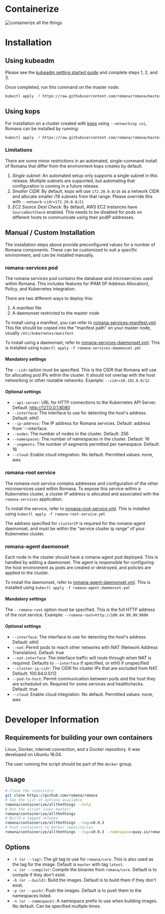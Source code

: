 # Containerize

![containerize all the things](https://cdn.meme.am/instances/500x/65415534.jpg)

# Installation

## Using kubeadm

Please see the [kubeadm getting started guide](http://kubernetes.io/docs/getting-started-guides/kubeadm/) and complete steps 1, 2, and 3.

Once completed, run this command on the master node:

```bash
kubectl apply -f https://raw.githubusercontent.com/romana/romana/master/containerize/specs/romana-kubeadm.yml
```

## Using kops

For installation on a cluster created with [kops](https://github.com/kubernetes/kops/) using `--networking cni`, Romana can be installed by running:

```bash
kubectl apply -f https://raw.githubusercontent.com/romana/romana/master/containerize/specs/romana-kops.yml
```

### Limitations

There are some minor restrictions in an automated, single-command install of Romana that differ from the environment kops creates by default.

1. *Single subnet*: An automated setup only supports a single subnet in this release.
Multiple subnets are supported, but automating that configuration is coming in a future release.
2. *Smaller CIDR*: By default, kops will use `172.20.0.0/16` as a network CIDR and allocate smaller /19 subnets from that range.
Please override this with `--network-cidr=172.20.0.0/21`
3. *EC2 Source Dest Check*: By default, AWS EC2 instances have `SourceDestCheck` enabled.
This needs to be disabled for pods on different hosts to communicate using their podIP addresses.

## Manual / Custom Installation

The installation steps above provide preconfigured values for a number of Romana components. These can be customized to suit a specific environment, and can be installed manually.

### romana-services pod

The romana services pod contains the database and microservices used within Romana.
This includes features for IPAM (IP Address Allocation), Policy, and Kubernetes integration.

There are two different ways to deploy this:

1. A manifest file
2. A daemonset restricted to the master node

To install using a manifest, you can refer to [romana-services-manifest.yml](https://raw.githubusercontent.com/romana/romana/master/containerize/specs/romana-services-manifest.yml).
This file should be copied into the "manifest path" on your master node, usually `/etc/kubernetes/manifest`.

To install using a daemonset, refer to [romana-services-daemonset.yml](https://raw.githubusercontent.com/romana/romana/master/containerize/specs/romana-services-daemonset.yml).
This is installed using `kubectl apply -f romana-services-daemonset.yml`

#### Mandatory settings

The `--cidr` option must be specified.
This is the CIDR that Romana will use for allocating pod IPs within the cluster.
It should not overlap with the host networking or other routable networks.
Example: `--cidr=10.192.0.0/12`

#### Optional settings

- `--api-server`: URL for HTTP connections to the Kubernetes API Server. Default: http://127.0.0.1:8080
- `--interface`: The interface to use for detecting the host's address. Default: eth0
- `--ip-address`: The IP address for Romana services. Default: address from `--interface.
- `--nodes`: The number of nodes in the cluster. Default: 256
- `--namespaces`: The number of namespaces in the cluster. Default: 16
- `--segments`: The number of segments permitted per namespace: Default: 16
- `--cloud`: Enable cloud integration. No default. Permitted values: none, aws

### romana-root service

The romana-root service contains addresses and configuration of the other microservices used within Romana.
To expose this service within a Kubernetes cluster, a cluster IP address is allocated and associated with the `romana-services` application.

To install the service, refer to [romana-root-service.yml](https://raw.githubusercontent.com/romana/romana/master/containerize/specs/romana-root-service.yml).
This is installed using `kubectl apply -f romana-root-service.yml`

The address specified for `clusterIP` is required for the romana-agent daemonset, and must be within the "service cluster ip range" of your Kubernetes cluster.

### romana-agent daemonset

Each node in the cluster should have a romana-agent pod deployed. This is handled by adding a daemonset.
The agent is responsible for configuring the host environment as pods are created or destroyed, and policies are applied to the cluster.

To install the daemonset, refer to [romana-agent-daemonset.yml](https://raw.githubusercontent.com/romana/romana/master/containerize/specs/romana-agent-daemonset.yml).
This is installed using `kubectl apply -f romana-agent-daemonset.yml`

#### Mandatory settings

The `--romana-root` option must be specified.
This is the full HTTP address of the root service.
Example: `--romana-root=http://100.64.99.99:9600`

#### Optional settings

- `--interface`: The interface to use for detecting the host's address. Default: eth0
- `--nat`: Permit pods to reach other networks with NAT (Network Address Translation). Default: true
- `--nat-interface`: The interface traffic will route through when NAT is required. Defaults to `--interface` if specified, or eth0 if unspecified
- `--cluster-ip-cidr`: The CIDR for cluster IPs that are excluded from NAT. Default: 100.64.0.0/12
- `--pod-to-host`: Permit communication between pods and the host they are scheduled on. Required for some services and healthchecks. Default: true
- `--cloud`: Enable cloud integration. No default. Permitted values: none, aws

# Developer Information

## Requirements for building your own containers

Linux, Docker, internet connection, and a Docker repository. It was developed on Ubuntu 16.04.

The user running the script should be part of the `docker` group.

## Usage

```bash
# Clone the repository
git clone https://github.com/romana/romana
# See the list of options available
romana/containerize/allthethings --help
# Run the script (uses master)
romana/containerize/allthethings
# Build a tagged release
romana/containerize/allthethings --tag=v0.9.3
# Push containers to Docker repositories
romana/containerize/allthethings --tag=v0.9.3 --namespace=quay.io/romana --namespace=otherrepo/romana-
```

## Options

-  `-t (or --tag)`: The git tag to use for `romana/core`. This is also used as the tag for the image. Default is `master` with tag `latest`.
-  `-c (or --compile)`: Compile the binaries from `romana/core`. Default is to compile if they don't exist.
-  `-b (or --build)`: Build the images. Default is to build them if they don't exist.
-  `-p (or --push)`: Push the images. Default is to push them to the namespaces listed.
-  `-n (or --namespace)`: A namespace prefix to use when building images. No default. Can be specified multiple times.
